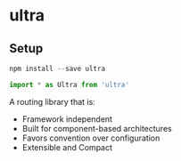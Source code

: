 # ultra

## Setup

```Javascript
npm install --save ultra

import * as Ultra from 'ultra'
```
A routing library that is:
 - Framework independent
 - Built for component-based architectures
 - Favors convention over configuration
 - Extensible and Compact
 